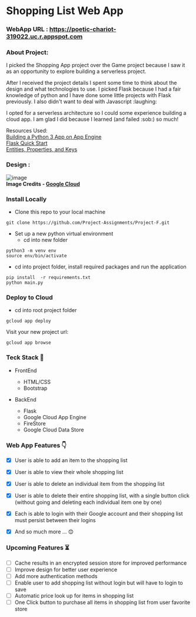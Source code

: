 # Shopping List Web App

### WebApp URL : https://poetic-chariot-319022.uc.r.appspot.com

### About Project:
<div>
<p>I picked the Shopping App project over the Game project
because I saw it as an opportunity to explore building a serverless
project.</p>
<p>After I received the project details I spent some time to think
about the design and what technologies to use. I picked Flask
because I had a fair knowledge of python and I have done some little
projects with Flask previously. I also didn't want to deal with Javascript :laughing: </p>

<p>I opted for a serverless architecture so I could some experience building
a cloud app. I am glad I did because I learned (and failed :sob:) so much!</p>
</div>

Resources Used:<br>
<a href="https://cloud.google.com/appengine/docs/standard/python3/building-app">Building a Python 3 App on App Engine</a><br>
<a href="https://flask.palletsprojects.com/en/1.0.x/quickstart/#">Flask Quick Start</a><br>
<a href="https://cloud.google.com/datastore/docs/concepts/entities">Entities, Properties, and Keys</a>
### Design :

![image](https://storage.googleapis.com/gweb-cloudblog-publish/images/firebase-aunthentication0s8a.max-700x700.PNG)
<br><b>Image Credits - <a href= "https://cloud.google.com/blog/products/gcp/how-to-authenticate-users-on-google-app-engine-using-firebase">Google Cloud</a></b>


### Install Locally
- Clone this repo to your local machine
```
git clone https://github.com/Project-Assignments/Project-F.git
```

- Set up a new python virtual environment
    - cd into new folder
```
python3 -m venv env
source env/bin/activate
```

- cd into project folder, install required packages and run the application

```
pip install  -r requirements.txt
python main.py
```

### Deploy to Cloud
- cd into root project folder
```
gcloud app deploy
```

Visit your new project url:
```
gcloud app browse
```

### Teck Stack :hammer:
- FrontEnd
    - HTML/CSS
    - Bootstrap
    

- BackEnd
    - Flask
    - Google Cloud App Engine
    - FireStore
    - Google Cloud Data Store


### Web App Features :point_down:

- [x] User is able to add an item to the shopping list
- [x] User is able to view their whole shopping list
- [x] User is able to delete an individual item from the shopping list
- [x] User is able to delete their entire shopping list, with a single button click (without going and deleting each individual item one by one) 
- [x] Each is able to login with their Google account and their shopping list must persist between their logins
- [x] And so much more ... :blush: 


### Upcoming Features :hourglass_flowing_sand:
- [ ] Cache results in an encrypted session store for improved performance
- [ ] Improve design for better user experience
- [ ] Add more authentication methods
- [ ] Enable user to add shopping list without login but will have to login to save
- [ ] Automatic price look up for items in shopping list
- [ ] One Click button to purchase all items in shopping list from user favorite store
